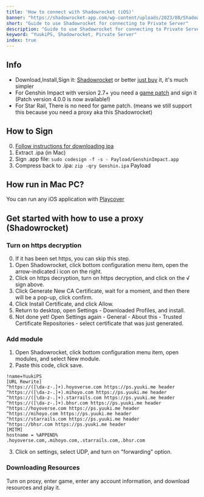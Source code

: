 ```yaml
---
title: 'How to connect with Shadowrocket (iOS)'
banner: "https://shadowrocket-app.com/wp-content/uploads/2023/08/Shadowrocket.jpg"
short: "Guide to use Shadowrocket for connecting to Private Server"
description: "Guide to use Shadowrocket for connecting to Private Server"
keyword: "YuukiPS, Shadowrocket, Pirvate Server"
index: true
---
```


## Info

- Download,Install,Sign it: [Shadowrocket](https://file2.yuuki.me/GD1/Project/GenshinImpact/App/Shadowrocket.ipa) or better [just buy](https://apps.apple.com/us/app/shadowrocket/id932747118?ref=YuukiPS) it, it's much simpler
- For Genshin Impact with version 2.7+ you need a [game patch](/game/genshin-impact) and sign it (Patch version 4.0.0 is now available!)
- For Star Rail, There is no need for game patch. (means we still support this because you need a proxy aka this Shadowrocket)

## How to Sign
0. [Follow instructions for downloading ipa](https://alist.nn.ci/guide/advanced/ipa.html#installation-example)
1. Extract .ipa (in Mac)
2. Sign .app file: `sudo codesign -f -s - Payload/GenshinImpact.app`
3. Compress back to .ipa: `zip -qry Genshin.ipa` Payload

## How run in Mac PC?

You can run any iOS application with [Playcover](https://docs.playcover.io/getting_started/download_playcover)

## Get started with how to use a proxy (Shadowrocket)

### Turn on https decryption

0. If it has been set https, you can skip this step.
1. Open Shadowrocket, click bottom configuration menu item, open the arrow-indicated i icon on the right.
2. Click on https decryption, turn on https decryption, and click on the √ sign above.
3. Click Generate New CA Certificate, wait for a moment, and then there will be a pop-up, click confirm.
4. Click Install Certificate, and click Allow.
5. Return to desktop, open Settings - Downloaded Profiles, and install.
6. Not done yet! Open Settings again - General - About this - Trusted Certificate Repositories - select certificate that was just generated.

### Add module

1. Open Shadowrocket, click bottom configuration menu item, open modules, and select New module.
2. Paste this code, click save.

```RE
!name=YuukiPS
[URL Rewrite]
^https://([\da-z-.]+).hoyoverse.com https://ps.yuuki.me header
^https://([\da-z-.]+).mihoyo.com https://ps.yuuki.me header
^https://([\da-z-.]+).starrails.com https://ps.yuuki.me header
^https://([\da-z-.]+).bhsr.com https://ps.yuuki.me header
^https://hoyoverse.com https://ps.yuuki.me header
^https://mihoyo.com https://ps.yuuki.me header
^https://starrails.com https://ps.yuuki.me header
^https://bhsr.com https://ps.yuuki.me header
[MITM]
hostname = %APPEND% .hoyoverse.com,.mihoyo.com,.starrails.com,.bhsr.com
```

3. Click on settings, select UDP, and turn on "forwarding" option.

### Downloading Resources

Turn on proxy, enter game, enter any account information, and download resources and play it.

